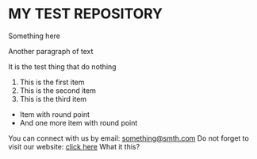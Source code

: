 MY TEST REPOSITORY
===========

Something here

Another paragraph of text

<p>It is the test thing that do nothing</p>

1. This is the first item
2. This is the second item
3. This is the third item

* Item with round point
* And one more item with round point

You can connect with us by email: something@smth.com
Do not forget to visit our website: [click here](http://test.com/)
What it this?
